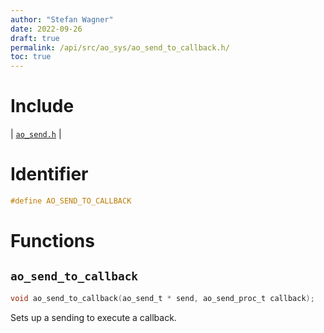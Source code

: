 ```yaml
---
author: "Stefan Wagner"
date: 2022-09-26
draft: true
permalink: /api/src/ao_sys/ao_send_to_callback.h/
toc: true
---
```


# Include

| [`ao_send.h`](ao_send.h.md) |

# Identifier

```c
#define AO_SEND_TO_CALLBACK
```

# Functions

## `ao_send_to_callback`

```c
void ao_send_to_callback(ao_send_t * send, ao_send_proc_t callback);
```

Sets up a sending to execute a callback.
